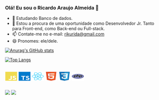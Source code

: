 ### Olá! Eu sou o Ricardo Araujo Almeida 👋

- 🌱 Estudando Banco de dados.
- 👯 Estou a procura de uma oportunidade como Desenvolvedor Jr. Tanto para Front-end, como Back-end ou Full-stack.
- 📫 Contate-me no e-mail: rikurida@gmail.com
- 😄 Pronomes: ele/dele.

[![Anurag's GitHub stats](https://github-readme-stats.vercel.app/api?username=nikurida&hide=stars&count_private=true&show_icons=true&theme=dark)](https://github.com/nikurida/github-readme-stats)

[![Top Langs](https://github-readme-stats.vercel.app/api/top-langs/?username=nikurida&layout=compact&theme=dark)](https://github.com/anuraghazra/github-readme-stats)

<div style="display: inline_block"><br>
  <img align="center" alt="Ricardo-Js" height="30" width="40" src="https://raw.githubusercontent.com/devicons/devicon/master/icons/javascript/javascript-plain.svg">
  <img align="center" alt="Ricardo-Ts" height="30" width="40" src="https://raw.githubusercontent.com/devicons/devicon/master/icons/typescript/typescript-plain.svg">
  <img align="center" alt="Ricardo-React" height="30" width="40" src="https://raw.githubusercontent.com/devicons/devicon/master/icons/react/react-original.svg">
  <img align="center" alt="Ricardo-HTML" height="30" width="40" src="https://raw.githubusercontent.com/devicons/devicon/master/icons/html5/html5-original.svg">
  <img align="center" alt="Ricardo-CSS" height="30" width="40" src="https://raw.githubusercontent.com/devicons/devicon/master/icons/css3/css3-original.svg">
  <img align="center" alt="Ricardo-Php" height="30" width="40" src="https://raw.githubusercontent.com/devicons/devicon/master/icons/php/php-original.svg">
</div>

 ##

<div> 
  <a href = "mailto:rikurida@gmail.com"><img src="https://img.shields.io/badge/-Gmail-%23333?style=for-the-badge&logo=gmail&logoColor=white" target="_blank"></a>
  <a href="https://www.linkedin.com/in/nikurida/" target="_blank"><img src="https://img.shields.io/badge/-LinkedIn-%230077B5?style=for-the-badge&logo=linkedin&logoColor=white" target="_blank"></a> 
  
</div>



